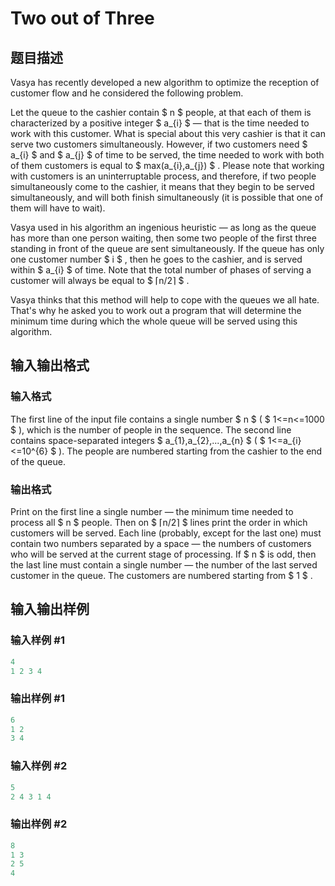 # Two out of Three

## 题目描述

Vasya has recently developed a new algorithm to optimize the reception of customer flow and he considered the following problem.

Let the queue to the cashier contain $ n $ people, at that each of them is characterized by a positive integer $ a_{i} $ — that is the time needed to work with this customer. What is special about this very cashier is that it can serve two customers simultaneously. However, if two customers need $ a_{i} $ and $ a_{j} $ of time to be served, the time needed to work with both of them customers is equal to $ max(a_{i},a_{j}) $ . Please note that working with customers is an uninterruptable process, and therefore, if two people simultaneously come to the cashier, it means that they begin to be served simultaneously, and will both finish simultaneously (it is possible that one of them will have to wait).

Vasya used in his algorithm an ingenious heuristic — as long as the queue has more than one person waiting, then some two people of the first three standing in front of the queue are sent simultaneously. If the queue has only one customer number $ i $ , then he goes to the cashier, and is served within $ a_{i} $ of time. Note that the total number of phases of serving a customer will always be equal to $ ⌈n/2⌉ $ .

Vasya thinks that this method will help to cope with the queues we all hate. That's why he asked you to work out a program that will determine the minimum time during which the whole queue will be served using this algorithm.

## 输入输出格式

### 输入格式

The first line of the input file contains a single number $ n $ ( $ 1<=n<=1000 $ ), which is the number of people in the sequence. The second line contains space-separated integers $ a_{1},a_{2},...,a_{n} $ ( $ 1<=a_{i}<=10^{6} $ ). The people are numbered starting from the cashier to the end of the queue.

### 输出格式

Print on the first line a single number — the minimum time needed to process all $ n $ people. Then on $ ⌈n/2⌉ $ lines print the order in which customers will be served. Each line (probably, except for the last one) must contain two numbers separated by a space — the numbers of customers who will be served at the current stage of processing. If $ n $ is odd, then the last line must contain a single number — the number of the last served customer in the queue. The customers are numbered starting from $ 1 $ .

## 输入输出样例

### 输入样例 #1

```cpp
4
1 2 3 4

```
### 输出样例 #1

```cpp
6
1 2
3 4

```
### 输入样例 #2

```cpp
5
2 4 3 1 4

```
### 输出样例 #2

```cpp
8
1 3
2 5
4

```
